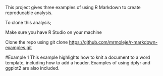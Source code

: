 This project gives three examples of using R Markdown to create 
reproducable analysis.

To clone this analysis;

Make sure you have R Studio on your machine

Clone the repo using
	git clone 
	https://github.com/mrmoleje/r-markdown-examples.git

#Example 1
This example highlights how to knit a document to a word template, 
including how to add a header.
Examples of using dplyr and ggplot2 are also included.
